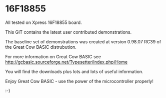 # 16F18855

All tested on Xpress 16F18855 board.

This GIT contains the latest user contributed demonstrations.

The baseline set of demonstrations was created at version 0.98.07 RC39 of the Great Cow BASIC distrubution.



For more information on Great Cow BASIC see http://gcbasic.sourceforge.net/Typesetter/index.php/Home

You will find the downloads plus lots and lots of useful information.

Enjoy Great Cow BASIC - use the power of the microcontroller properly!

:-)
